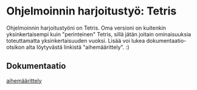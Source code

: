 # Ohjelmoinnin harjoitustyö: Tetris

Ohjelmoinnin harjoitustyöni on Tetris. Oma versioni on kuitenkin yksinkertaisempi kuin "perinteinen" Tetris, sillä jätän joitain ominaisuuksia toteuttamatta yksinkertaisuuden vuoksi. Lisää voi lukea dokumentaatio-otsikon alta löytyvästä linkistä "aihemäärittely". :)

## Dokumentaatio
[aihemäärittely](Tetris/dokumentaatio/aihemaarittely.md)
